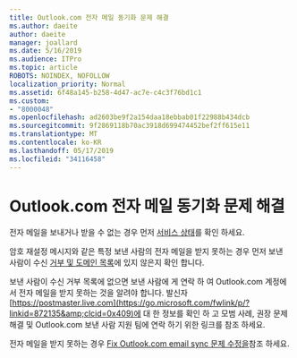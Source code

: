 ```yaml
---
title: Outlook.com 전자 메일 동기화 문제 해결
ms.author: daeite
author: daeite
manager: joallard
ms.date: 5/16/2019
ms.audience: ITPro
ms.topic: article
ROBOTS: NOINDEX, NOFOLLOW
localization_priority: Normal
ms.assetid: 6f48a145-b258-4d47-ac7e-c4c3f76bd1c1
ms.custom:
- "8000048"
ms.openlocfilehash: ad2603be9f2a154daa18ebbab01f22988b434dcb
ms.sourcegitcommit: 9f2869118b70ac3918d699474452bef2ff615e11
ms.translationtype: MT
ms.contentlocale: ko-KR
ms.lasthandoff: 05/17/2019
ms.locfileid: "34116458"
---
```

# <a name="fix-outlookcom-email-sync-issues"></a>Outlook.com 전자 메일 동기화 문제 해결

전자 메일을 보내거나 받을 수 없는 경우 먼저 [서비스 상태](https://go.microsoft.com/fwlink/p/?linkid=837482&amp;clcid=0x409)를 확인 하세요.
  
암호 재설정 메시지와 같은 특정 보낸 사람의 전자 메일을 받지 못하는 경우 먼저 보낸 사람이 수신 [거부 및 도메인 목록](https://outlook.live.com/mail/options/mail/junkEmail/blockedSendersAndDomains)에 있지 않은지 확인 합니다.
  
보낸 사람이 수신 거부 목록에 없으면 보낸 사람에 게 연락 하 여 Outlook.com 계정에서 전자 메일을 받지 못하는 것을 알려야 합니다. 발신자 [https://postmaster.live.com](https://go.microsoft.com/fwlink/p/?linkid=872135&amp;clcid=0x409)에 대 한 정보를 확인 하 고 모범 사례, 권장 문제 해결 및 Outlook.com 보낸 사람 지원 팀에 연락 하기 위한 링크를 참조 하세요.
  
전자 메일을 받지 못하는 경우 [Fix Outlook.com email sync 문제 수정을](https://go.microsoft.com/fwlink/p/?linkid=2001207&amp;clcid=0x409)참조 하세요.